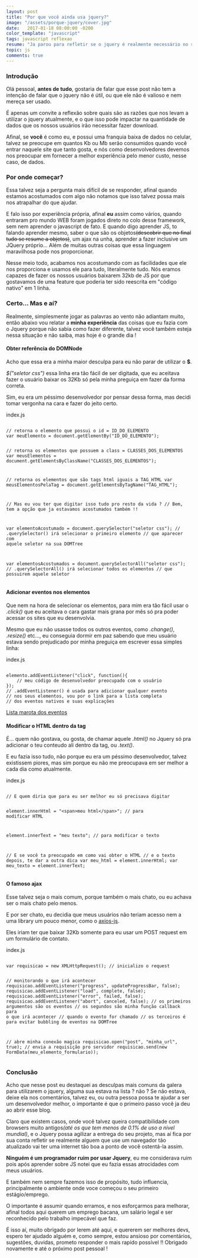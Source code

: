 ```yaml
---
layout: post
title: "Por que você ainda usa jquery?"
image: "/assets/porque-jquery/cover.jpg"
date:   2017-01-18 08:00:00 -0200
color_template: "javascript"
tags: javascript reflexao
resume: "Ja parou para refletir se o jquery é realmente necessário no seu site? Um papo sobre como devemos nos preocupar com cada kb."
topic: js
comments: true
---
```


<h3>Introdução</h3>
<p>Olá pessoal, <b>antes de tudo</b>, gostaria de falar que esse post não tem a intenção de falar que o jquery não é útil, ou que ele não é valioso e nem mereça ser usado.</p>
<p>É apenas um convite a reflexão sobre quais são as razões que nos levam a utilizar o jquery atualmente, e o que isso pode impactar na quantidade de dados que os nossos usuários irão necessitar fazer download.</p>
<p>Afinal, se <b>você</b> é como eu, e possui uma franquia baixa de dados no celular, talvez se preocupe em quantos Kb ou Mb serão consumidos quando você entrar naquele site que tanto gosta, e nós como desenvolvedores devemos nos preocupar em fornecer a melhor experiência pelo menor custo, nesse caso, de dados.</p>

<h3>Por onde começar?</h3>
<p>Essa talvez seja a pergunta mais difícil de se responder, afinal quando estamos acostumados com algo não notamos que isso talvez possa mais nos atrapalhar do que ajudar.</p>
<p>E falo isso por experiência própria, afinal <b>eu</b> assim como vários, quando entraram pro mundo WEB foram jogados direto no colo desse framework, sem nem aprender o javascript de fato. E quando digo aprender JS, to falando aprender mesmo, saber o que são os objetos<strike>(descobrir que no final tudo se resume a objetos)</strike>, um ajax na unha, aprender a fazer inclusive um JQuery próprio... Além de muitas outras coisas que essa linguagem maravilhosa pode nos proporcionar.</p>
<p>Nesse meio todo, acabamos nos acostumando com as facilidades que ele nos proporciona e usamos ele para tudo, literalmente tudo. Nós eramos capazes de fazer os nossos usuários baixarem 32kb de JS por que gostavamos de uma feature que poderia ter sido reescrita em "código nativo" em 1 linha.</p>

<h3>Certo... Mas e aí?</h3>
<p>Realmente, simplesmente jogar as palavras ao vento não adiantam muito, então abaixo vou relatar a <b>minha experiência</b> das coisas que eu fazia com o Jquery porque não sabia como fazer diferente, talvez você também esteja nessa situação e não saiba, mas hoje é o grande dia !</p>

<h4>Obter referência do DOMNode</h4>
<p>Acho que essa era a minha maior desculpa para eu não parar de utilizar o <b>$</b>.</p>
<p><i>$("seletor css")</i> essa linha era tão fácil de ser digitada, que eu aceitava fazer o usuário baixar os 32Kb só pela minha preguiça em fazer da forma correta.</p>
<p>Sim, eu era um péssimo desenvolvedor por pensar dessa forma, mas decidi tomar vergonha na cara e fazer do jeito certo.</p>
<div class="code javascript">
	<span class="file-name">index.js</span>
	<pre><code>
// retorna o elemento que possui o id = ID_DO_ELEMENTO
var meuElemento = document.getElementBy("ID_DO_ELEMENTO");

// retorna os elementos que possuem a class = CLASSES_DOS_ELEMENTOS
var meusElementos = document.getElementsByClassName("CLASSES_DOS_ELEMENTOS");

// retorna os elementos que são tags html iguais a TAG_HTML
var meusElementosPelaTag = document.getElementsByTagName("TAG_HTML");


// Mas eu vou ter que digitar isso tudo pro resto da vida ?
// Bem, tem a opção que ja estavamos acostumados também !!

var elementoAcostumado	 = document.querySelector("seletor css");
// .querySelector() irá selecionar o primeiro elemento
// que aparecer com aquele seletor na sua DOMTree

var elementosAcostumados = document.querySelectorAll("seletor css");
// .querySelectorAll() irá selecionar todos os elementos
// que possuirem aquele seletor
</code></pre>
</div>

<h4>Adicionar eventos nos elementos</h4>
<p>Que nem na hora de selecionar os elementos, para mim era tão fácil usar o <i>.click()</i> que eu aceitava o cara gastar mais grana por mês só pra poder acessar os sites que eu desenvolvia.</p>
<p>Mesmo que eu não usasse todos os outros eventos, como <i>.change()</i>, <i>.resize()</i> etc..., eu conseguia dormir em paz sabendo que meu usuário estava sendo prejudicado por minha preguiça em escrever essa simples linha:</p>
<div class="code javascript">
	<span class="file-name">index.js</span>
	<pre><code>
elemento.addEventListener("click", function(){
	// meu código de desenvolvedor preocupado com o usuário
});
// .addEventListener() é usada para adicionar qualquer evento
// nos seus elementos, vou por o link para a lista completa
// dos eventos nativos e suas explicações
</code></pre>
</div>
<p><a href="https://developer.mozilla.org/en-US/docs/Web/Events">Lista marota dos eventos</a></p>

<h4>Modificar o HTML dentro da tag</h4>
<p>É... quem não gostava, ou gosta, de chamar aquele <i>.html()</i> no Jquery só pra adicionar o teu conteudo ali dentro da tag, ou <i>.text()</i>.</p>
<p>E eu fazia isso tudo, não porque eu era um péssimo desenvolvedor, talvez existissem piores, mas sim porque eu não me preocupava em ser melhor a cada dia como atualmente.</p>
<div class="code javascript">
	<span class="file-name">index.js</span>
	<pre><code>
// E quem diria que para eu ser melhor eu só precisava digitar

element.innerHtml = "&lt;span&gt;meu html&lt;/span&gt;";
	// para modificar HTML

element.innerText = "meu texto";
	// para modificar o texto

// E se você ta preocupado em como vai obter o HTML
// e o texto depois, te dar a outra dica
var meu_html = element.innerHtml;
var meu_texto = element.innerText;
</code></pre>
</div>

<h4>O famoso ajax</h4>
<p>Esse talvez seja o mais comum, porque também o mais chato, ou eu achava ser o mais chato pelo menos.</p>
<p>E por ser chato, eu decidia que meus usuários não teriam acesso nem a uma library um pouco menor, como o <a href="https://github.com/mzabriskie/axios">axios-js</a>.</p>
<p>Eles iriam ter que baixar 32Kb somente para eu usar um POST request em um formulário de contato.</p>
<div class="code javascript">
	<span class="file-name">index.js</span>
	<pre><code>
var requisicao = new XMLHttpRequest(); // inicializo o request

// monitorando o que irá acontecer
requisicao.addEventListener("progress", updateProgressBar, false);
requisicao.addEventListener("load", complete, false);
requisicao.addEventListener("error", failed, false);
requisicao.addEventListener("abort", canceled, false);
// os primeiros argumentos são os eventos
// os segundos são minha função callback para o que irá acontecer
//	  quando o evento for chamado
// os terceiros é para evitar bubbling de eventos na DOMTree

// abre minha conexão magica
requisicao.open("post", "minha_url", true);
// envia a requisição pro servidor
requisicao.send(new FormData(meu_elemento_formulario));
</code></pre>
</div>

<h3>Conclusão</h3>
<p>Acho que nesse post eu destaquei as desculpas mais comuns da galera para utilizarem o jquery, alguma sua estava na lista ? não ? Se não estava, deixe ela nos comentários, talvez eu, ou outra pessoa possa te ajudar a ser um desenvolvedor melhor, o importante é que o primeiro passo você ja deu ao abrir esse blog.</p>
<p>Claro que existem casos, onde você talvez queira compatibilidade com browsers muito antigos<i>(até os que tem menos de 0.1% de uso a nivel mundial)</i>, e o Jquery possa agilizar a entrega do seu projeto, mas aí fica por sua conta refletir se realmente alguem que use um navegador tão atualizado vai ter uma internet tão boa a ponto de você ostentá-la assim.</p>
<p><b>Ninguém é um programador ruim por usar Jquery</b>, eu me considerava ruim pois após aprender sobre JS notei que eu fazia essas atrocidades com meus usuários. </p>
<p>E também nem sempre fazemos isso de propósito, tudo influencia, principalmente o ambiente onde voce começou o seu primeiro estágio/emprego.</p>
<p>O importante é assumir quando erramos, e nos esforçarmos para melhorar, afinal todos aqui querem um emprego bacana, um salário legal e ser reconhecido pelo trabalho impecável que faz.</p>
<p>É isso aí, muito obrigado por lerem até aqui, e quererem ser melhores devs, espero ter ajudado alguém e, como sempre, estou ansioso por comentários, sugestões, duvidas, prometo responder o mais rapido possível !! Obrigado novamente e até o próximo post pessoal !</p>
